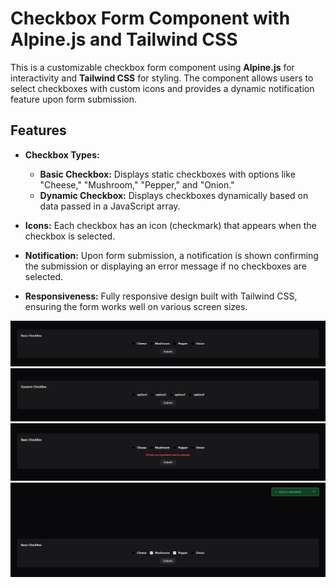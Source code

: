 # Checkbox Form Component with Alpine.js and Tailwind CSS

This is a customizable checkbox form component using **Alpine.js** for interactivity and **Tailwind CSS** for styling. The component allows users to select checkboxes with custom icons and provides a dynamic notification feature upon form submission.

## Features

- **Checkbox Types:**
  - **Basic Checkbox:** Displays static checkboxes with options like "Cheese," "Mushroom," "Pepper," and "Onion."
  - **Dynamic Checkbox:** Displays checkboxes dynamically based on data passed in a JavaScript array.

- **Icons:** Each checkbox has an icon (checkmark) that appears when the checkbox is selected.

- **Notification:** Upon form submission, a notification is shown confirming the submission or displaying an error message if no checkboxes are selected.

- **Responsiveness:** Fully responsive design built with Tailwind CSS, ensuring the form works well on various screen sizes.

![checkbox](media/default.png)
![checkbox](media/dynamic.png)
![checkbox](media/errorMsg.png)
![checkbox](media/notification.png)
